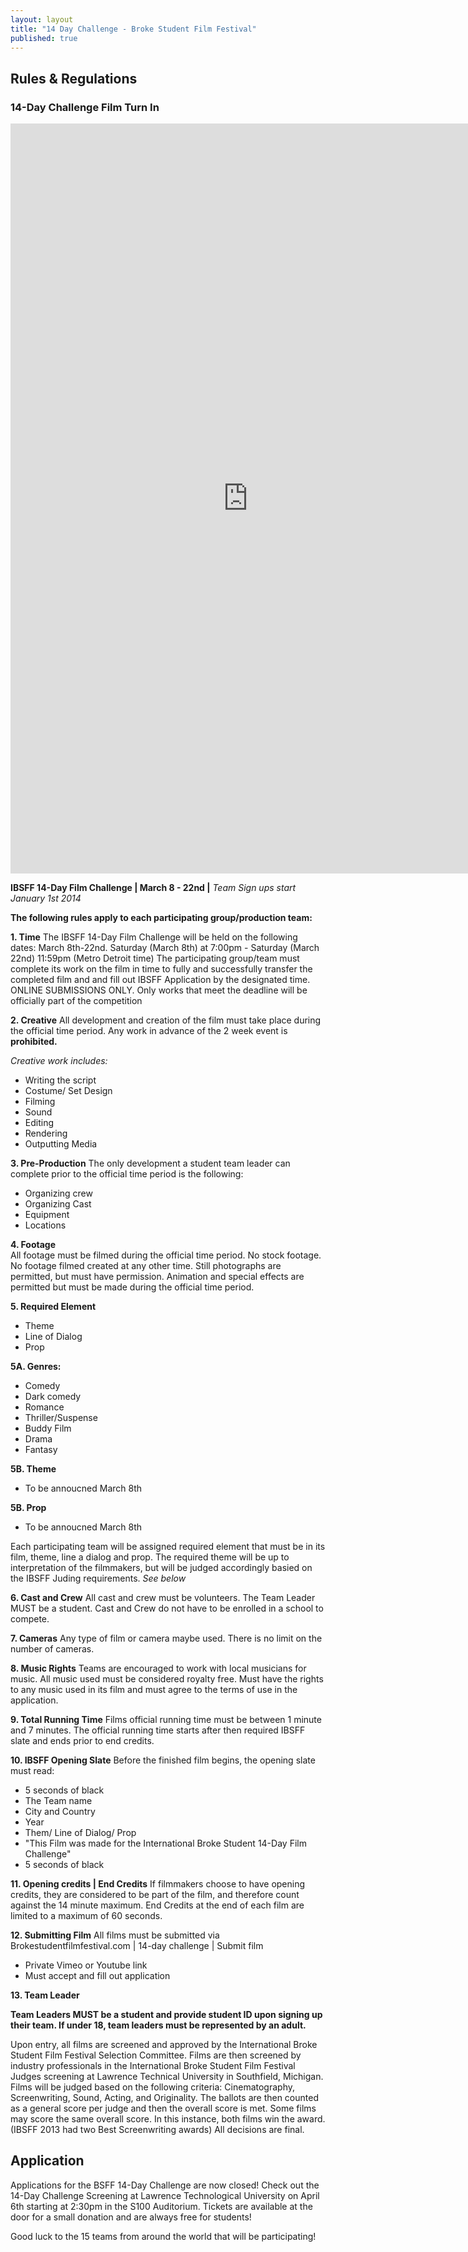 ```yaml
---
layout: layout
title: "14 Day Challenge - Broke Student Film Festival"
published: true
---
```


## Rules & Regulations

### 14-Day Challenge Film Turn In
<iframe src="https://docs.google.com/forms/d/11ij7Phy135zcEqbkLtoSAOwAfiK3pRsNmm3Nn705SYs/viewform?embedded=true" width="760" height="1200" frameborder="0" marginheight="0" marginwidth="0">Loading...</iframe>



**IBSFF 14-Day Film Challenge  | March 8 - 22nd |**
_Team Sign ups start January 1st 2014_

**The following rules apply to each participating group/production team:**


**1. Time**
The IBSFF 14-Day Film Challenge will be held on the following dates: March 8th-22nd. Saturday (March 8th)  at 7:00pm - Saturday (March 22nd) 11:59pm (Metro Detroit time)
 The participating group/team must complete its work on the film in time to fully and successfully transfer the completed film and and fill out IBSFF Application by the designated time. ONLINE SUBMISSIONS ONLY. Only works that meet the deadline will be officially part of the competition

**2. Creative**
All development and creation of the film must take place during the official time period. Any work in  advance of the 2 week event is **prohibited.** 

 _Creative work includes:_
 
- Writing the script
- Costume/ Set Design
- Filming
- Sound
- Editing
- Rendering
- Outputting Media



    
    

**3. Pre-Production**
The only development a student team leader can complete prior to the official time period is the following:

- Organizing crew 
- Organizing Cast
- Equipment
- Locations




**4. Footage**	
All footage must be filmed during the official time period. No stock footage. No footage filmed created at any other time. Still photographs are permitted, but must have permission. Animation and special effects are permitted but must be made during the official time period.

       
**5. Required Element**
- Theme
- Line of Dialog
- Prop

**5A. Genres:**
- Comedy
- Dark comedy
- Romance
- Thriller/Suspense
- Buddy Film
- Drama
- Fantasy

**5B. Theme**
- To be annoucned March 8th

**5B. Prop**
- To be annoucned March 8th


Each participating team will be assigned required element that must be in its film, theme, line a dialog and prop.  The required theme will be up to interpretation of the filmmakers, but will be judged accordingly basied on the IBSFF Juding requirements. _See below_

        	   
**6. Cast and Crew**
All cast and crew must be volunteers. The Team Leader MUST be a student. Cast and Crew do not have to be enrolled in a school to compete.

        
**7. Cameras**
Any type of film or camera maybe used. There is no limit on the number of cameras.


**8. Music Rights**
Teams are encouraged to work with local musicians for music. All music used must be considered royalty free. Must have the rights to any music used in its film and must agree to the terms of use in the application. 



**9. Total Running Time**
Films official running time must be between 1 minute and 7 minutes. The official running time starts after then required IBSFF slate and ends prior to end credits.  

**10. IBSFF Opening Slate**
Before the finished film begins, the opening slate must read:

- 5 seconds of black 
- The Team name
- City and Country 
- Year
- Them/ Line of Dialog/ Prop
- "This Film was made for the International Broke Student 14-Day Film Challenge"
- 5 seconds of black



**11. Opening credits | End Credits**
	If filmmakers choose to have opening credits, they are considered to be part of the film, and therefore count against the 14 minute maximum.  End Credits at the end of each film are limited to a maximum of 60 seconds. 


**12. Submitting Film**
All films must be submitted via Brokestudentfilmfestival.com | 14-day challenge | Submit film
- Private Vimeo or Youtube link
- Must accept and fill out application 


**13. Team Leader**
	
   **Team Leaders MUST be a student and provide student ID upon signing up their team. If under 18, team leaders must be represented by an adult.**
    

Upon entry, all films are screened and approved by the International Broke Student Film Festival Selection Committee. Films are then screened by industry professionals in the  International Broke Student Film Festival Judges screening at Lawrence Technical University in Southfield, Michigan. Films will be judged based on the following criteria: Cinematography, Screenwriting, Sound, Acting, and Originality. The ballots are then counted as a general score per judge and then the overall score is met. Some films may score the same overall score. In this instance, both films win the award. (IBSFF 2013 had two Best Screenwriting awards) All decisions are final.


## Application
 
Applications for the BSFF 14-Day Challenge are now closed!  Check out the 14-Day Challenge Screening at Lawrence Technological University on April 6th starting at 2:30pm in the S100 Auditorium.  Tickets are available at the door for a small donation and are always free for students!

Good luck to the 15 teams from around the world that will be participating!